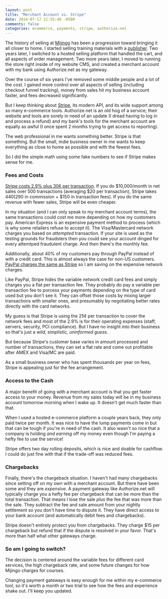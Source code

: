 ```yaml
---
layout: post
title: "Merchant Account vs. Stripe"
date: 2014-07-17 21:55:48 -0500
comments: false
categories: ecommerce, payments, stripe, authorize.net
---
```


The history of selling at [Mijingo](http://mijingo.com) has been a progression toward bringing it all closer to home. I started selling training materials with a [publisher](http://pragprog.com). Two years later, I switched to a hosted selling platform that handled the cart, and all aspects of order management. Two more years later, I moved to running the store right inside of my website CMS, and created a merchant account with my bank using Authorize.net as my gateway.

Over the course of six years I've removed some middle people and a lot of the cost. I gained more control over all aspects of selling (including checkout funnel tracking), money from sales hit my business account faster, and fees decreased significantly. 

But I keep thinking about [Stripe](http://stripe.com), its modern API, and its wide support among so many e-commerce tools. Authorize.net is an old hog of a service; their website and tools are sorely in need of an update (I dread having to log in and process a refund) and my bank's tools for the merchant account are equally as awful (I once spent 2 months trying to get access to reporting).

The web professional in me wants something better. Stripe is that something. But the small, indie business owner in me wants to keep everything as close to home as possible and with the fewest fees.

So I did the simple math using some fake numbers to see if Stripe makes sense for me.

### Fees and Costs

[Stripe costs 2.9% plus 30¢ per transaction](https://stripe.com/us/pricing). If you do $10,000/month in net sales over 500 transactions (averaging $20 per transaction), Stripe takes $440 ($290 in commission + $150 in transaction fees). If you do the same revenue with fewer sales, Stripe will be even cheaper.

In my situation (and I can only speak to my merchant account terms), the same transactions could cost me more depending on how my customers pay. American Express is an expensive payment method to process (which is why some retailers refuse to accept it). The Visa/Mastercard network charges you based on _attempted_ transaction. If your site is used as the testing grounds for fraudsters then you could see your account dinged for every attemtped fraudulent charge. And then there's the monthly fee.

Additionally, about 40% of my customers pay through PayPal instead of with a credit card. This is almost always the case for non-US customers. [PayPal charges the same as Stripe](https://www.paypal.com/webapps/mpp/merchant-fees) so I am saving on the expensive network charges. 

Like PayPal, Stripe hides the variable network credit card fees and simply charges you a flat per transaction fee. They probably do pay a variable per transaction fee to porcess your payments depending on the type of card used but you don't see it. They can offset those costs by mixing larger transactions with smaller ones, and presumably by negotiating better rates directly with the card networks.

My guess is that Stripe is using the 25¢ per transaction to cover the network fees and most of the 2.9% is for their operating expenses (staff, servers, security, PCI compliance). But I have no insight into their business so that's just a _wild, simplistic, uninformed guess_.

But because Stripe's customer base varies in amount processed and number of transactions, they can set a flat rate and come out profitable after AMEX and Visa/MC are paid. 

As a small business owner who has spent thousands per year on fees, Stripe is appealing just for the fee arrangement.

### Access to the Cash

A major benefit of going with a merchant account is that you get faster access to your money. Revenue from my sales today will be in my business account tomorrow morning when I wake up. It doesn't get much faster than that.

When I used a hosted e-commerce platform a couple years back, they only paid twice per month. It was nice to have the lump payments come in but that can be tough if you're in need of the cash. It also wasn't so nice that a company is holding _and earning_ off my money even though I'm paying a hefty fee to use the service! 

Stripe offers two day rolling deposits, which is nice and doable for cashflow. I could do just fine with that if the trade-off was reduced fees.

### Chargebacks

Finally, there's the chargeback situation. I haven't had many chargebacks since setting off on my own with a merchant account. But there have been some and they are _expensive_. A payment gateway like Authorize.net will typically charge you a hefty fee per chargeback that can be more than the total transaction. That means I lose the sale _plus_ the fee that was more than the sale. They subtract the fee and sale amount from your nightly settlement so you don't have time to dispute it. They have direct access to your bank account (and automatically debit fees and chargebacks).

Stripe doesn't entirely protect you from chargebacks. They charge $15 per chargeback but refund that if the dispute is resolved in your favor. That's more than half what other gateways charge.

### So am I going to switch?

The decision is centered around the variable fees for different card services, the high chargeback rate, and some future changes for how Mijingo charges for courses. 

Changing payment gateways is easy enough for me within my e-commerce tool, so it's worth a month or two trial to see how the fees and experience shake out. I'll keep you updated.